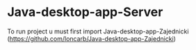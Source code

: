 # Java-desktop-app-Server

To run project u must first import Java-desktop-app-Zajednicki (https://github.com/loncarb/Java-desktop-app-Zajednicki)
